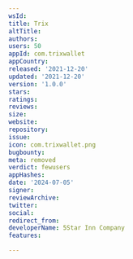 ```yaml
---
wsId: 
title: Trix
altTitle: 
authors: 
users: 50
appId: com.trixwallet
appCountry: 
released: '2021-12-20'
updated: '2021-12-20'
version: '1.0.0'
stars: 
ratings: 
reviews: 
size: 
website: 
repository: 
issue: 
icon: com.trixwallet.png
bugbounty: 
meta: removed
verdict: fewusers
appHashes: 
date: '2024-07-05'
signer: 
reviewArchive: 
twitter: 
social: 
redirect_from: 
developerName: 5Star Inn Company
features: 

---
```


